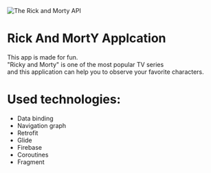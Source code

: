 <img src="https://repository-images.githubusercontent.com/120371205/b6740400-92d4-11ea-8a13-d5f6e0558e9b" alt="The Rick and Morty API" style="max-width:100%;">
<h1>Rick And MortY Applcation</h1>

<p>This app is made for fun.</br>
"Ricky and Morty" is one of the most popular TV series </br>
and this application can help you to observe your favorite characters.</p>

<h1>Used technologies:</h1>

<ul>
<li>Data binding</li>

<li>Navigation graph</li>

<li>Retrofit</li>

<li>Glide</li>

<li>Firebase</li>

<li>Coroutines</li>

<li>Fragment</li>
</ul>
